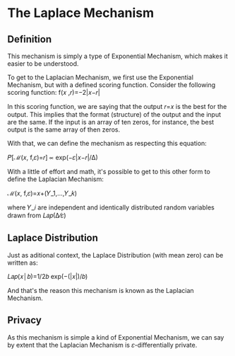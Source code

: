 # The Laplace Mechanism

## Definition
This mechanism is simply a type of Exponential Mechanism, which makes it easier to be understood.

To get to the Laplacian Mechanism, we first use the Exponential Mechanism, but with a defined scoring function. Consider the following scoring function: f(𝑥 ,𝑟)=−2|𝑥−𝑟|

In this scoring function, we are saying that the output 𝑟=𝑥 is the best for the output. This implies that the format (structure) of the output and the input are the same. If the input is an array of ten zeros, for instance, the best output is the same array of then zeros.

With that, we can define the mechanism as respecting this equation:

𝑃[ℳ(𝑥, f,𝜀)=𝑟] ∝ exp⁡(−𝜀|𝑥−𝑟|/∆)

With a little of effort and math, it's possible to get to this other form to define the Laplacian Mechanism:

ℳ(𝑥, f,𝜀)=𝑥+(𝑌_1,…,𝑌_𝑘)

where 𝑌_𝑖 are independent and identically distributed random variables drawn from 𝐿𝑎𝑝(∆⁄𝜀)

## Laplace Distribution
Just as aditional context, the Laplace Distribution (with mean zero) can be written as:

𝐿𝑎𝑝(𝑥│𝑏)=1/2𝑏 exp⁡(−(|𝑥|)/𝑏)

And that's the reason this mechanism is known as the Laplacian Mechanism.

## Privacy

As this mechanism is simple a kind of Exponential Mechanism, we can say by extent that the Laplacian Mechanism is 𝜀-differentially private.